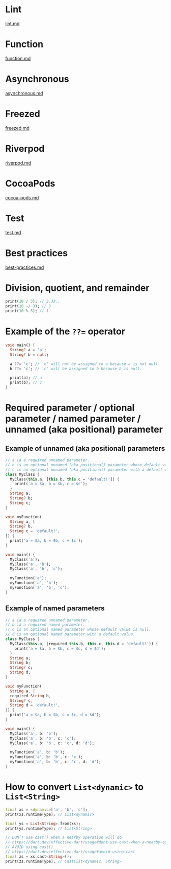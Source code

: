 # Lint
[lint.md](markdown/lint.md)

# Function
[function.md](markdown/function.md)

# Asynchronous
[asynchronous.md](markdown/asynchronous.md)

# Freezed
[freezed.md](markdown/freezed.md)

# Riverpod
[riverpod.md](markdown/riverpod.md)

# CocoaPods
[cocoa-pods.md](markdown/cocoa-pods.md)

# Test
[test.md](markdown/test.md)

# Best practices
[best-practices.md](markdown/best-practices.md)

# Division, quotient, and remainder
```dart
print(10 / 3); // 3.33..
print(10 ~/ 3); // 3
print(10 % 3); // 1
```

# Example of the `??=` operator
```dart
void main() {
  String? a = 'a';
  String? b = null;

  a ??= 'c'; // 'c' will not be assigned to a because a is not null.
  b ??= 'c'; // 'c' will be assigned to b because b is null.

  print(a); // a
  print(b); // c
}
```

# Required parameter / optional parameter / named parameter / unnamed (aka positional) parameter
## Example of unnamed (aka positional) parameters
```dart
// a ia a required unnamed parameter.
// b is an optional unnamed (aka positional) parameter whose default value is null.
// c is an optional unnamed (aka positional) parameter with a default value.
class MyClass {
  MyClass(this.a, [this.b, this.c = 'default!']) {
    print('a = $a, b = $b, c = $c');
  }
  String a;
  String? b;
  String c;
}

void myFunction(
  String a, [
  String? b,
  String c = 'default!',
]) {
  print('a = $a, b = $b, c = $c');
}

void main() {
  MyClass('a');
  MyClass('a', 'b');
  MyClass('a', 'b', 'c');

  myFunction('a');
  myFunction('a', 'b');
  myFunction('a', 'b', 'c');
}
```

## Example of named parameters
```dart
// a ia a required unnamed parameter.
// b ia a required named parameter.
// c is an optional named parameter whose default value is null.
// d is an optional named parameter with a default value.
class MyClass {
  MyClass(this.a, {required this.b, this.c, this.d = 'default!'}) {
    print('a = $a, b = $b, c = $c, d = $d');
  }
  String a;
  String b;
  String? c;
  String d;
}

void myFunction(
  String a, {
  required String b,
  String? c,
  String d = 'default!',
}) {
  print('a = $a, b = $b, c = $c, d = $d');
}

void main() {
  MyClass('a', b: 'b');
  MyClass('a', b: 'b', c: 'c');
  MyClass('a', b: 'b', c: 'c', d: 'd');

  myFunction('a', b: 'b');
  myFunction('a', b: 'b', c: 'c');
  myFunction('a', b: 'b', c: 'c', d: 'd');
}
```

# How to convert `List<dynamic>` to `List<String>`
```dart
final xs = <dynamic>['a', 'b', 'c'];
print(xs.runtimeType); // List<dynamic>

final ys = List<String>.from(xs);
print(ys.runtimeType); // List<String>

// DON’T use cast() when a nearby operation will do
// https://dart.dev/effective-dart/usage#dont-use-cast-when-a-nearby-operation-will-do
// AVOID using cast()
// https://dart.dev/effective-dart/usage#avoid-using-cast
final zs = xs.cast<String>();
print(zs.runtimeType); // CastList<dynamic, String>
```
